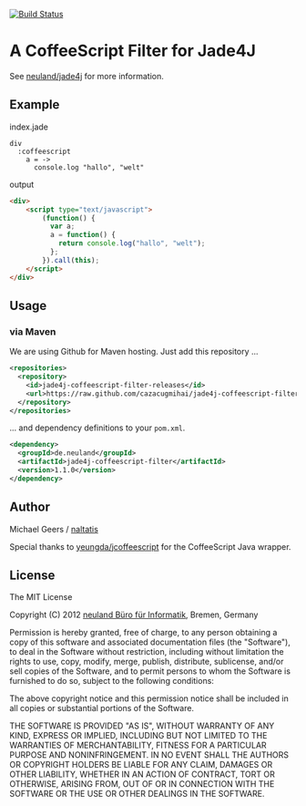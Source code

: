 [![Build Status](https://secure.travis-ci.org/neuland/jade4j-coffeescript-filter.png?branch=master)](http://travis-ci.org/neuland/jade4j-coffeescript-filter)

# A CoffeeScript Filter for Jade4J

See [neuland/jade4j](https://github.com/neuland/jade4j#api-filters) for more information.

## Example

index.jade

```
div
  :coffeescript
    a = ->
      console.log "hallo", "welt"
```

output


```html
<div>
	<script type="text/javascript">
		(function() {
		  var a;
		  a = function() {
		    return console.log("hallo", "welt");
		  };
		}).call(this);
	</script>
</div>
```

## Usage

### via Maven

We are using Github for Maven hosting. Just add this repository ...

```xml
<repositories>
  <repository>
    <id>jade4j-coffeescript-filter-releases</id>
    <url>https://raw.github.com/cazacugmihai/jade4j-coffeescript-filter/master/releases/</url>
  </repository>
</repositories>
```

... and dependency definitions to your `pom.xml`.

```xml
<dependency>
  <groupId>de.neuland</groupId>
  <artifactId>jade4j-coffeescript-filter</artifactId>
  <version>1.1.0</version>
</dependency>
```

## Author

Michael Geers / [naltatis](https://github.com/naltatis)

Special thanks to [yeungda/jcoffeescript](https://github.com/yeungda/jcoffeescript) for the CoffeeScript Java wrapper.

## License

The MIT License

Copyright (C) 2012 [neuland Büro für Informatik](http://www.neuland-bfi.de/), Bremen, Germany

Permission is hereby granted, free of charge, to any person obtaining a copy of this software and associated documentation files (the "Software"), to deal in the Software without restriction, including without limitation the rights to use, copy, modify, merge, publish, distribute, sublicense, and/or sell copies of the Software, and to permit persons to whom the Software is furnished to do so, subject to the following conditions:

The above copyright notice and this permission notice shall be included in all copies or substantial portions of the Software.

THE SOFTWARE IS PROVIDED "AS IS", WITHOUT WARRANTY OF ANY KIND, EXPRESS OR IMPLIED, INCLUDING BUT NOT LIMITED TO THE WARRANTIES OF MERCHANTABILITY, FITNESS FOR A PARTICULAR PURPOSE AND NONINFRINGEMENT. IN NO EVENT SHALL THE AUTHORS OR COPYRIGHT HOLDERS BE LIABLE FOR ANY CLAIM, DAMAGES OR OTHER LIABILITY, WHETHER IN AN ACTION OF CONTRACT, TORT OR OTHERWISE, ARISING FROM, OUT OF OR IN CONNECTION WITH THE SOFTWARE OR THE USE OR OTHER DEALINGS IN THE SOFTWARE.
